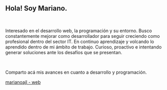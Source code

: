 <!-- <h1 font-size=50px>marianoajl</h1> <img align=right width=400px height=auto src="http://marianoajl.com.ar/assets/images/marianoajl.png"> -->
<!-- <br>
<br>
<br>
<br> -->
<h2>Hola! Soy Mariano.</h2>
<br>
<p>
    Interesado en el desarrollo web, la programación y su entorno. Busco constantemente mejorar como desarrollador para seguir creciendo como profesional dentro del sector IT. En continuo aprendizaje y volcando lo aprendido dentro de mi ámbito de trabajo. Curioso, proactivo e intentando generar soluciones ante los desafíos que se presentan.

</p>
<br>
<p>
Comparto acá mis avances en cuanto a desarrollo y programación.
</p>
<a href="https://marianoajl.github.io/marianoajl/">marianoajl - web</a>


